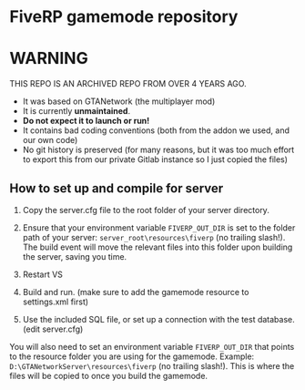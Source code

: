# FiveRP gamemode repository #

# WARNING
THIS REPO IS AN ARCHIVED REPO FROM OVER 4 YEARS AGO.
* It was based on GTANetwork (the multiplayer mod)
* It is currently **unmaintained**.
* **Do not expect it to launch or run!**
* It contains bad coding conventions (both from the addon we used, and our own code)
* No git history is preserved (for many reasons, but it was too much effort to export this from our private Gitlab instance so I just copied the files)

## How to set up and compile for server ##
1. Copy the server.cfg file to the root folder of your server directory.

2. Ensure that your environment variable `FIVERP_OUT_DIR` is set to the folder path of your server: `server_root\resources\fiverp` (no trailing slash!). The build event will move the relevant files into this folder upon building the server, saving you time.

3. Restart VS
4. Build and run.
(make sure to add the gamemode resource to settings.xml first)

5. Use the included SQL file, or set up a connection with the test database. (edit server.cfg)

You will also need to set an environment variable `FIVERP_OUT_DIR` that points
to the resource folder you are using for the gamemode.
Example: `D:\GTANetworkServer\resources\fiverp` (no trailing slash!). This is where the files will
be copied to once you build the gamemode.
